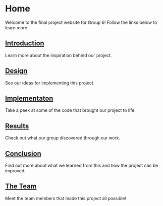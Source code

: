 # Home

Welcome to the final project website for Group 6! Follow the links below to learn more.

## [Introduction](introduction.md)
Learn more about the inspiration behind our project.

## [Design](design.md)
See our ideas for implementing this project.

## [Implementaton](implementation.md)
Take a peek at some of the code that brought our project to life.

## [Results](results.md)
Check out what our group discovered through our work.

## [Conclusion](conclusion.md)
Find out more about what we learned from this and how the project can be improved.

## [The Team](team.md)
Meet the team members that made this project all possible!
